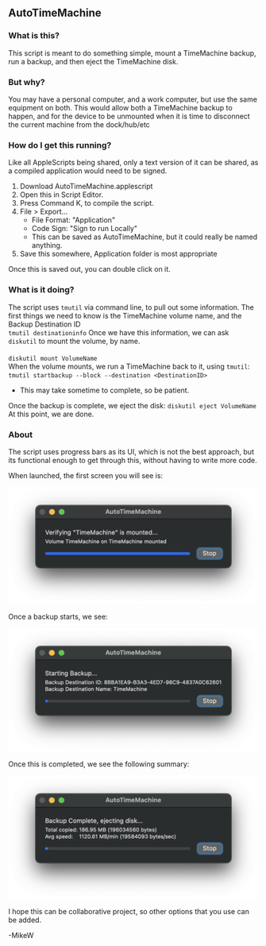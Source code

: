 ## AutoTimeMachine

### What is this?
This script is meant to do something simple, mount a TimeMachine backup, run a backup, and then eject the TimeMachine disk.

### But why?

You may have a personal computer, and a work computer, but use the same equipment on both.  This would allow both a TimeMachine backup to happen, and for the device to be unmounted when it is time to disconnect the current machine from the dock/hub/etc

### How do I get this running?

Like all AppleScripts being shared, only a text version of it can be shared, as a compiled application would need to be signed.
1. Download AutoTimeMachine.applescript
2. Open this in Script Editor.
3. Press Command K, to compile the script.
4. File > Export...
   * File Format: "Application"
   * Code Sign: "Sign to run Locally"
   * This can be saved as AutoTimeMachine, but it could really be named anything.
5. Save this somewhere, Application folder is most appropriate

Once this is saved out, you can double click on it.

### What is it doing?

The script uses `tmutil` via command line, to pull out some information.  The first things we need to know is the TimeMachine volume name, and the Backup Destination ID<br>
`tmutil destinationinfo`
Once we have this information, we can ask `diskutil` to mount the volume, by name.<br>  
`diskutil mount VolumeName`<br>
When the volume mounts, we run a TimeMachine back to it, using `tmutil`:<br>
`tmutil startbackup --block --destination <DestinationID>`<br>
* This may take sometime to complete, so be patient.<br>

Once the backup is complete, we eject the disk:
`diskutil eject VolumeName`<br>
At this point, we are done.

### About

The script uses progress bars as its UI, which is not the best approach, but its functional enough to get through this, without having to write more code.

When launched, the first screen you will see is:

![Backup Run](backup_run.png)

Once a backup starts, we see:

![Backup Started](backup_started.png)

Once this is completed, we see the following summary:

![Backup Run](backup_complete.png)


I hope this can be collaborative project, so other options that you use can be added.

-MikeW
